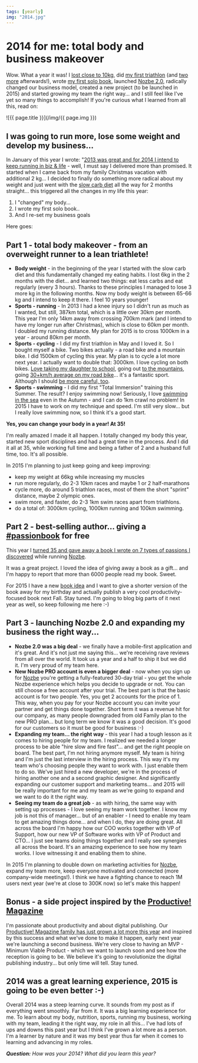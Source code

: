 ```yaml
---
tags: [yearly]
img: "2014.jpg"
---
```


# 2014 for me: total body and business makeover

Wow. What a year it was! I [lost close to 10kg][kg], did [my first triathlon][t1] (and [two][t2] [more][t3] afterwards!), wrote [my first solo book](https://sliwinski.com/passion), launched [Nozbe 2.0][n2], radically changed our business model, created a new project (to be launched in 2015) and started growing my team the right way... and I still feel like I've yet so many things to accomplish! If you're curious what I learned from all this, read on:

<!--More-->

![{{ page.title }}](/img/{{ page.img }})

## I was going to run more, lose some weight and develop my business...

In January of this year I wrote: "[2013 was great and for 2014 I intend to keep running in biz & life][s] - well, I must say I delivered more than promised. It started when I came back from my family Christmas vacation with additional 2 kg... I decided to finally do something more radical about my weight and just went with the [slow carb diet][kg] all the way for 2 months straight... this triggered all the changes in my life this year:

1. I "changed" my body...
2. I wrote my first solo book..
3. And I re-set my business goals

Here goes:



## Part 1 - total body makeover - from an overweight runner to a lean triathlete!

* **Body weight** - in the beginning of the year I started with the slow carb diet and this fundamentally changed my eating habits. I lost 6kg in the 2 months with the diet... and learned two things: eat less carbs and eat regularly (every 3 hours). Thanks to these principles I managed to lose 3 more kg in the following months. Now my body weight is between 65-66 kg and I intend to keep it there. I feel 10 years younger!
* **Sports - running** - In 2013 I had a knee injury so I didn't run as much as I wanted, but still, 387km total, which is a little over 30km per month. This year I'm only 14km away from crossing 700km mark (and I intend to have my longer run after Christmas), which is close to 60km per month. I doubled my running distance. My plan for 2015 is to cross 1000km in a year - around 80km per month.
* **Sports - cycling** - I did my first triathlon in May and I loved it. So I bought myself a bike. Two bikes actually - a road bike and a mountain bike. I did 1500km of cycling this year. My plan is to cycle a lot more next year. I actually want to double that: 3000km. I love cycling on both bikes. [Love taking my daughter to school][c1], going out [to the mountains][c2], going [30+km/h average on my road bike][c3]... it's a fantastic sport. Although I should [be more careful, too][c4].
* **Sports - swimming** - I did my first "Total Immersion" training this Summer. The result? I enjoy swimming now! Seriously, I love [swimming in the sea][c5] even in the Autumn - and I can do 1km crawl no problem! In 2015 I have to work on my technique and speed. I'm still very slow... but I really love swimming now, so I think it's a good start.

**Yes, you can change your body in a year! At 35!**

I'm really amazed I made it all happen. I totally changed my body this year, started new sport disciplines and had a great time in the process. And I did it all at 35, while working full time and being a father of 2 and a husband full time, too. It's all possible.

In 2015 I'm planning to just keep going and keep improving:

* keep my weight at 66kg while increasing my muscles
* run more regularly, do 2-3 10km races and maybe 1 or 2 half-marathons
* cycle more, do around 5 triathlon races, most of them the short "sprint" distance, maybe 2 olympic ones.
* swim more, and faster, do 2-3 1km swim races apart from triathlons.
* do a total of: 3000km cycling, 1000km running and 100km swimming.

## Part 2 - best-selling author... giving a [#passionbook](https://sliwinski.com/passion) for free

This year I [turned 35 and gave away a book I wrote on 7 types of passions I discovered](https://sliwinski.com/passion) while running [Nozbe][n].

It was a great project. I loved the idea of giving away a book as a gift... and I'm happy to report that more than 6000 people read my book. Sweet.

For 2015 I have a new [book idea](https://sliwinski.com/books) and I want to give a shorter version of the book away for my birthday and actually publish a very cool productivity-focused book next Fall. Stay tuned. I'm going to blog big parts of it next year as well, so keep following me here :-)

## Part 3 - launching Nozbe 2.0 and expanding my business the right way...

* **Nozbe 2.0 was a big deal** - we finally have a mobile-first application and it's great. And it's not just me saying this... we're receiving rave reviews from all over the world. It took us a year and a half to ship it but we did it. I'm very proud of my team here.
* **New Nozbe PRO account is even a bigger deal** - now when you sign up for [Nozbe][n] you're getting a fully-featured 30-day trial - you get the whole Nozbe experience which helps you decide to upgrade or not. You can still choose a free account after your trial. The best part is that the basic account is for two people. Yes, you get 2 accounts for the price of 1. This way, when you pay for your Nozbe account you can invite your partner and get things done together. Short term it was a revenue hit for our company, as many people downgraded from old Family plan to the new PRO plan... but long term we know it was a good decision. It's good for our customers so it must be good for business :-)
* **Expanding my team... the right way** - this year I had a tough lesson as it comes to hiring people for my team. I realized we needed a longer process to be able "hire slow and fire fast"... and get the right people on board. The best part, I'm not hiring anymore myself. My team is hiring and I'm just the last interview in the hiring process. This way it's my team who's choosing people they want to work with. I just enable them to do so. We've just hired a new developer, we're in the process of hiring another one and a second graphic designer. And significantly expanding our customer support and marketing teams... and 2015 will be really important for me and my team as we're going to expand and we want to do it the right way.
* **Seeing my team do a great job** - as with hiring, the same way with setting up processes - I love seeing my team work together. I know my job is not this of manager... but of an enabler - I need to enable my team to get amazing things done... and when I do, they are doing great. All across the board I'm happy how our COO works together with VP of Support, how our new VP of Software works with VP of Product and CTO... I just see teams doing things together and I really see synergies all across the board. It's an amazing experience to see how my team works. I love witnessing it and enabling them to shine.

In 2015 I'm planning to double down on marketing activities for [Nozbe][n], expand my team more, keep everyone motivated and connected (more company-wide meetings!). I think we have a fighting chance to reach 1M users next year (we're at close to 300K now) so let's make this happen!

## Bonus - a side project inspired by the [Productive! Magazine][]

I'm passionate about productivity and about digital publishing. Our [Productive! Magazine family has just grown a lot more this year](https://sliwinski.com/productivemag-nl) and inspired by this success and what we've done to make it happen, early next year we're launching a second business. We're very close to having an MVP - Minimum Viable Product - which we want to launch soon and see how the reception is going to be. We believe it's going to revolutionize the digital publishing industry... but only time will tell. Stay tuned.

## 2014 was a great learning experience, 2015 is going to be even better :-)

Overall 2014 was a steep learning curve. It sounds from my post as if everything went smoothly. Far from it. It was a big learning experience for me. To learn about my body, nutrition, sports, running my business, working with my team, leading it the right way, my role in all this... I've had lots of ups and downs this past year but I think I've grown a lot more as a person. I'm a learner by nature and it was my best year thus far when it comes to learning and advancing in my roles.

***Question:*** *How was your 2014? What did you learn this year?*

[c1]: http://instagram.com/p/tZlsDTp_SR/
[c2]: http://instagram.com/p/tNA1Dbp_fP/
[c3]: http://instagram.com/p/ok_atYp_WW/
[c4]: http://instagram.com/p/v0TjBNJ_eq/
[c5]: http://instagram.com/p/vJBPJFp_VE/
[s]: /summary2013
[kg]: /slow-carb-diet
[t1]: /triathlon
[t2]: http://instagram.com/p/tz28_Bp_Rm/
[t3]: http://instagram.com/p/uVJUsep_Qd/
[n2]: http://Nozbe.com/blog/nozbe-20
[iMagazine]: http://iMagazine.pl
[Dropbox]: http://db.tt/kD7Liux
[Evernote]: /how-i-use-evernote
[It's all about Passion!]: /passion
[Nozbe]: http://nozbe.com/
[#iPadOnly]: http://ipadonlybook.com/
[Productive! Magazine]: http://productivemag.com/
[Productive! Show]: /show
[Twitter]: http://twitter.com/MSliwinski

[n]: https://michael.gratis/nozbe